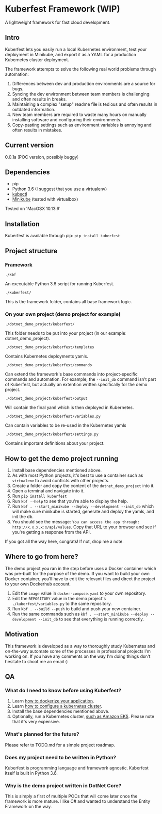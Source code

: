 # Kuberfest Framework (WIP)
A lightweight framework for fast cloud development.

## Intro

Kuberfest lets you easily run a local Kubernetes environment, test your deployment in Minikube, and export it as a YAML for a production Kubernetes cluster deployment.

The framework attempts to solve the following real world problems through automation:
1. Differences between dev and production environments are a source for bugs.
1. Syncing the dev environment between team members is challenging and often results in breaks.
1. Maintaining a complex "setup" readme file is tedious and often results in outdated information.
1. New team members are required to waste many hours on manually installing software and configuring their environments.
1. Copy-pasting settings such as environment variables is annoying and often results in mistakes.

## Current version
0.0.1a (POC version, possibly buggy)

## Dependencies
* pip
* Python 3.6 (I suggest that you use a virtualenv)
* [kubectl](https://kubernetes.io/docs/tasks/tools/install-kubectl/)
* [Minikube](https://kubernetes.io/docs/setup/minikube/) (tested with virtualbox)

Tested on 'MacOSX 10.13.6'

## Installation
Kuberfest is available through pip: `pip install kuberfest`

## Project structure

### Framework
`./kbf`

An executable Python 3.6 script for running Kuberfest.

`./kuberfest/`

This is the framework folder, contains all base framework logic.

### On your own project (demo project for example)
`./dotnet_demo_project/kuberfest/`

This folder needs to be put into your project (in our example: dotnet_demo_project).

`./dotnet_demo_project/kuberfest/templates`

Contains Kubernetes deployments yamls.

`./dotnet_demo_project/kuberfest/commands`

Can extend the framework's base commands into project-specific commands and automation.
For example, the `--init_db` command isn't part of Kuberfest, but actually an extention written specifically for the demo project.

`./dotnet_demo_project/kuberfest/output`

Will contain the final yaml which is then deployed in Kubernetes.

`./dotnet_demo_project/kuberfest/variables.py`

Can contain variables to be re-used in the Kubernetes yamls

`./dotnet_demo_project/kuberfest/settings.py`

Contains important definitions about your project.

## How to get the demo project running
1. Install base dependencies mentioned above.
1. As with most Python projects, it's best to use a container such as `virtualenv` to avoid conflicts with other projects.
1. Create a folder and copy the content of the `dotnet_demo_project` into it.
1. Open a terminal and navigate into it.
1. Run `pip install kuberfest`
1. Run `kbf --help` to see that you're able to display the help.
1. Run `kbf . --start_minikube --deploy --development --init_db` which will make sure minikube is started, generate and deploy the yamls, and init the db.
1. You should see the message: `You can access the app through: http://x.x.x.x:x/api/values`. Copy that URL to your browser and see if you're getting a response from the API.

If you got all the way here, congrats! If not, drop me a note.

## Where to go from here?
The demo project you ran in the step before uses a Docker container which was pre-built for the purpose of the demo. If you want to build your own Docker container, you'll have to edit the relevant files and direct the project to your own Dockerhub account.

1. Edit the `image` value in `docker-compose.yaml` to your own repository.
1. Edit the `REPOSITORY` value in the demo project's `./kuberfest/variables.py` to the same repository.
1. Run `kbf . --build --push` to build and push your new container.
1. Run the same commands such as `kbf . --start_minikube --deploy --development --init_db` to see that everything is running correctly.

## Motivation
This framework is developed as a way to thoroughly study Kubernetes and on-the-way automate some of the processes in professional projects I'm working on. If you have any comments on the way I'm doing things don't hesitate to shoot me an email :)

## QA
### What do I need to know before using Kuberfest?
1. Learn [how to dockerize your application](https://docs.docker.com/engine/reference/builder/).
1. Learn [how to configure a kubernetes cluster](https://kubernetes.io/docs/concepts/configuration/).
1. Install the base dependencies mentioned above.
1. Optionally, run a Kubernetes cluster, [such as Amazon EKS](https://aws.amazon.com/getting-started/projects/deploy-kubernetes-app-amazon-eks/). Please note that it's very expensive.
 
### What's planned for the future?
Please refer to TODO.md for a simple project roadmap.
 
### Does my project need to be written in Python?
Kuberfest is programming language and framework agnostic. Kuberfest itself is built in Python 3.6.

### Why is the demo project written in DotNet Core?
This is simply a first of multiple POCs that will come later once the framework is more mature. I like C# and wanted to understand the Entity Framework on the way.
